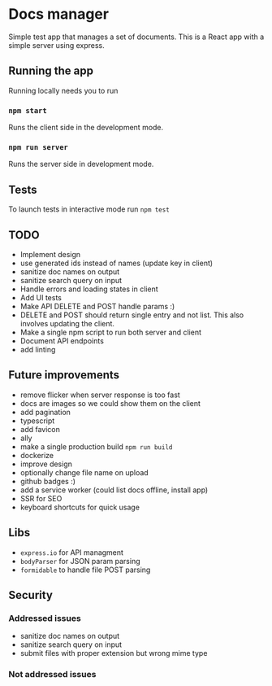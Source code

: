 # Docs manager

Simple test app that manages a set of documents. This is a React app with a simple server using express.

## Running the app

Running locally needs you to run

### `npm start`

Runs the client side in the development mode.

### `npm run server`

Runs the server side in development mode.

## Tests

To launch tests in interactive mode run `npm test`

## TODO

- Implement design
- use generated ids instead of names (update key in client)
- sanitize doc names on output
- sanitize search query on input
- Handle errors and loading states in client
- Add UI tests
- Make API DELETE and POST handle params :)
- DELETE and POST should return single entry and not list. This also involves updating the client.
- Make a single npm script to run both server and client
- Document API endpoints
- add linting

## Future improvements

- remove flicker when server response is too fast
- docs are images so we could show them on the client
- add pagination
- typescript
- add favicon
- ally
- make a single production build `npm run build`
- dockerize
- improve design
- optionally change file name on upload
- github badges :)
- add a service worker (could list docs offline, install app)
- SSR for SEO
- keyboard shortcuts for quick usage

## Libs

- `express.io` for API managment
- `bodyParser` for JSON param parsing
- `formidable` to handle file POST parsing

## Security

### Addressed issues

- sanitize doc names on output
- sanitize search query on input
- submit files with proper extension but wrong mime type

### Not addressed issues
